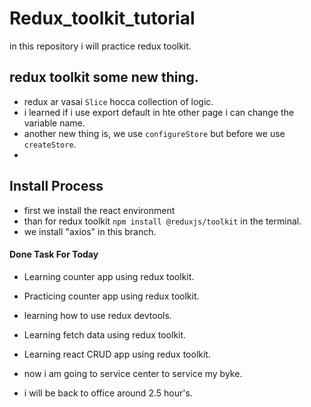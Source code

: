 # Redux_toolkit_tutorial

in this repository i will practice redux toolkit.

## redux toolkit some new thing.

- redux ar vasai `Slice` hocca collection of logic.
- i learned if i use export default in hte other page i can change the variable name. 
- another new thing is, we use `configureStore` but before we use `createStore`.
- 


## Install Process

- first we install the react environment
- than for redux toolkit `npm install @reduxjs/toolkit` in the terminal.
- we install "axios" in this branch.


#### Done Task For Today
- Learning counter app using redux toolkit.
- Practicing counter app using redux toolkit.
- learning how to use redux devtools.
- Learning fetch data using redux toolkit.
- Learning react CRUD app using redux toolkit.


- now i am going to service center to service my byke.
- i will be back to office around 2.5 hour's. 
